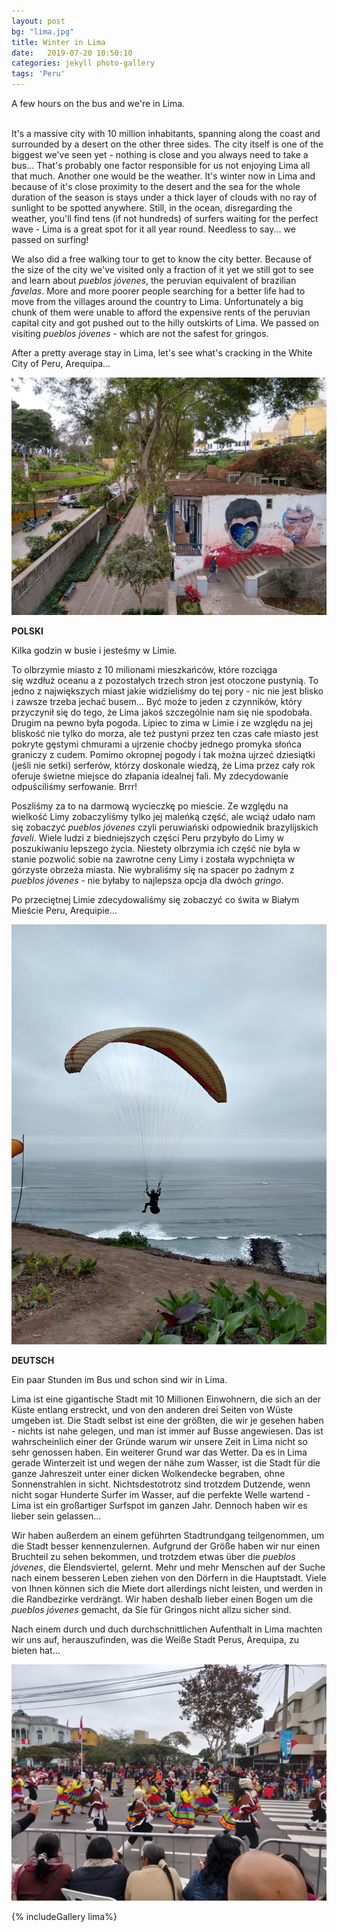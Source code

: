 ```yaml
---
layout: post
bg: "lima.jpg"
title: Winter in Lima
date:   2019-07-20 10:50:10
categories: jekyll photo-gallery
tags: 'Peru' 
---
```


A few hours on the bus and we're in Lima.<br><br>


It's a massive city with 10 million inhabitants, spanning along the coast and surrounded by a desert on the other three sides. The city itself is one of the biggest we've seen yet - nothing is close and you always need to take a bus... That's probably one factor responsible for us not enjoying Lima all that much. Another one would be the weather. It's winter now in Lima and because of it's close proximity to the desert and the sea for the whole duration of the season is stays under a thick layer of clouds with no ray of sunlight to be spotted anywhere. Still, in the ocean, disregarding the weather, you'll find tens (if not hundreds) of surfers waiting for the perfect wave - Lima is a great spot for it all year round. Needless to say... we passed on surfing!

We also did a free walking tour to get to know the city better. Because of the size of the city we've visited only a fraction of it yet we still got to see and learn about _pueblos jóvenes_, the peruvian equivalent of brazilian _favelas_. More and more poorer people searching for a better life had to move from the villages around the country to Lima. Unfortunately a big chunk of them were unable to afford the expensive rents of the peruvian capital city and got pushed out to the hilly outskirts of Lima. We passed on visiting _pueblos jóvenes_ - which are not the safest for gringos.

After a pretty average stay in Lima, let's see what's cracking in the White City of Peru, Arequipa...

![Lima](/assets/images/posts/lima/10.jpg)

<b>POLSKI</b>

Kilka godzin w busie i jesteśmy w Limie.

To olbrzymie miasto z 10 milionami mieszkańców, które rozciąga się wzdłuż oceanu a z pozostałych trzech stron jest otoczone pustynią. To jedno z największych miast jakie widzieliśmy do tej pory - nic nie jest blisko i zawsze trzeba jechać busem... Być może to jeden z czynników, który przyczynił się do tego, że Lima jakoś szczególnie nam się nie spodobała. Drugim na pewno była pogoda. Lipiec to zima w Limie i ze względu na jej bliskość nie tylko do morza, ale też pustyni przez ten czas całe miasto jest pokryte gęstymi chmurami a ujrzenie choćby jednego promyka słońca graniczy z cudem. Pomimo okropnej pogody i tak można ujrzeć dziesiątki (jeśli nie setki) serferów, którzy doskonale wiedzą, że Lima przez cały rok oferuje świetne miejsce do złapania idealnej fali. My zdecydowanie odpuściliśmy serfowanie. Brrr!

Poszliśmy za to na darmową wycieczkę po mieście. Ze względu na wielkość Limy zobaczyliśmy tylko jej maleńką część, ale wciąż udało nam się zobaczyć  _pueblos jóvenes_ czyli peruwiański odpowiednik brazylijskich _faveli_. Wiele ludzi z biedniejszych części Peru przybyło do Limy w poszukiwaniu lepszego życia. Niestety olbrzymia ich część nie była w stanie pozwolić sobie na zawrotne ceny Limy i została wypchnięta w górzyste obrzeża miasta. Nie wybraliśmy się na spacer po żadnym z _pueblos jóvenes_ - nie byłaby to najlepsza opcja dla dwóch _gringo_.

Po przeciętnej Limie zdecydowaliśmy się zobaczyć co świta w Białym Mieście Peru, Arequipie...


![Lima](/assets/images/posts/lima/8.jpg)

<b>DEUTSCH</b>

Ein paar Stunden im Bus und schon sind wir in Lima.

Lima ist eine gigantische Stadt mit 10 Millionen Einwohnern, die sich an der Küste entlang erstreckt, und von den anderen drei Seiten von Wüste umgeben ist. Die Stadt selbst ist eine der größten, die wir je gesehen haben - nichts ist nahe gelegen, und man ist immer auf Busse angewiesen. Das ist wahrscheinlich einer der Gründe warum wir unsere Zeit in Lima nicht so sehr genossen haben. Ein weiterer Grund war das Wetter. Da es in Lima gerade Winterzeit ist und wegen der nähe zum Wasser, ist die Stadt für die ganze Jahreszeit unter einer dicken Wolkendecke begraben, ohne Sonnenstrahlen in sicht. Nichtsdestotrotz sind trotzdem Dutzende, wenn nicht sogar Hunderte Surfer im Wasser, auf die perfekte Welle wartend - Lima ist ein großartiger Surfspot im ganzen Jahr. Dennoch haben wir es lieber sein gelassen...

Wir haben außerdem an einem geführten Stadtrundgang teilgenommen, um die Stadt besser kennenzulernen. Aufgrund der Größe haben wir nur einen Bruchteil zu sehen bekommen, und trotzdem etwas über die _pueblos jóvenes_, die Elendsviertel, gelernt. Mehr und mehr Menschen auf der Suche nach einem besseren Leben ziehen von den Dörfern in die Hauptstadt. Viele von Ihnen können sich die Miete dort allerdings nicht leisten, und werden in die Randbezirke verdrängt. Wir haben deshalb lieber einen Bogen um die _pueblos jóvenes_ gemacht, da Sie für Gringos nicht allzu sicher sind.

Nach einem durch und duch durchschnittlichen Aufenthalt in Lima machten wir uns auf, herauszufinden, was die Weiße Stadt Perus, Arequipa, zu bieten hat...

![Lima](/assets/images/posts/lima/4.jpg)

{% includeGallery lima%}
